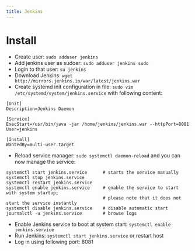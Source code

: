 ```yaml
---
title: Jenkins
---
```


# Install

* Create user: ```sudo adduser jenkins```
* Add jenkins user as sudoer: ```sudo adduser jenkins sudo```
* Login to that user: ```su jenkins```
* Download Jenkins: ```wget http://mirrors.jenkins.io/war/latest/jenkins.war```
* Create systemd init configuration in file: ```sudo vim /etc/systemd/system/jenkins.service``` with following content:

```
[Unit]
Description=Jenkins Daemon

[Service]
ExecStart=/usr/bin/java -jar /home/jenkins/jenkins.war --httpPort=8081
User=jenkins

[Install]
WantedBy=multi-user.target
```

* Reload service manager: ```sudo systemctl daemon-reload``` and you can now manage the service:

```
systemctl start jenkins.service      # starts the service manually
systemctl stop jenkins.service
systemctl restart jenkins.service
systemctl enable jenkins.service     # enable the service to start with system startup;
                                     # please note that it does not start the service instantly
systemctl disable jenkins.service    # disable automatic start
journalctl -u jenkins.service        # browse logs
```

* Enable Jenkins service to boot at system start: ```systemctl enable jenkins.service```
* Run Jenkins: ```systemctl start jenkins.service``` or restart host
* Log in using following port: 8081
